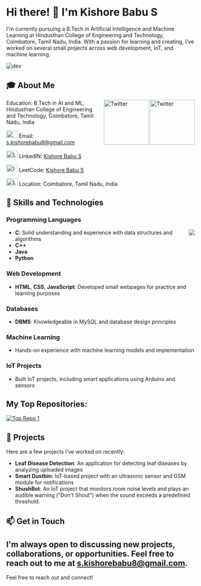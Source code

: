 
# Hi there! 👋 I'm Kishore Babu S

I'm currently pursuing a B.Tech in Artificial Intelligence and Machine Learning at Hindusthan College of Engineering and Technology, Coimbatore, Tamil Nadu, India. With a passion for learning and creating, I've worked on several small projects across web development, IoT, and machine learning.

![dev](https://github.com/user-attachments/assets/dd30f6e7-2b5e-425a-abb2-45885e25bfad)
## 🎓 About Me
<a href="https://x.com/s_kishorebabu8" target="_blank"><img src="https://cdn2.iconfinder.com/data/icons/social-media-2199/64/social_media_isometric_6-twitter-512.png" height="120px" width="120px" alt="Twitter" align="right"></a><a href="https://www.linkedin.com/in/kishorebabu-s-3a0186263/" target="_blank"><img src="https://cdn2.iconfinder.com/data/icons/social-media-2199/64/social_media_isometric_14-linkedin-512.png" height="120px" width="120px" alt="Twitter" align="right"></a>
Education: B.Tech in AI and ML, Hindusthan College of Engineering and Technology, Coimbatore, Tamil Nadu, India

<img src="https://github.com/user-attachments/assets/c3ed2f4b-60a9-43b1-ae97-730520671710" alt="Gmail" width="30" height="20"> Email: s.kishorebabu8@gmail.com

<img src="https://github.com/user-attachments/assets/6215abdf-ba0f-4d00-aa88-15cfffefd220" alt="LinkedIN" width="30" height="20"> LinkedIN: [Kishore Babu S](www.linkedin.com/in/kishorebabu-s-3a0186263)


<img src="https://github.com/user-attachments/assets/bbf44610-ed27-4d7a-801f-e004efb8f9fc" alt="leetcode" width="30" height="20"> LeetCode: [Kishore Babu S](https://leetcode.com/u/Ukq3azNqMM/)


<img src="https://github.com/user-attachments/assets/7777d993-91c3-42f6-be80-8fc73381d330" alt="Location" width="30" height="20"> Location: Coimbatore, Tamil Nadu, India







## 🔧 Skills and Technologies

### Programming Languages
<img src="https://github-readme-stats.vercel.app/api/top-langs/?username=S-KishoreBabu&count_private=true&theme=light" align="right" />

- **C**: Solid understanding and experience with data structures and algorithms
- **C++**
- **Java**
- **Python**
  
### Web Development
- **HTML**, **CSS**, **JavaScript**: Developed small webpages for practice and learning purposes

### Databases
- **DBMS**: Knowledgeable in MySQL and database design principles

### Machine Learning
- Hands-on experience with machine learning models and implementation

### IoT Projects
- Built IoT projects, including smart applications using Arduino and sensors

## My Top Repositories:
[![Top Repo 1](https://github-readme-stats.vercel.app/api/pin/?username=S-KishoreBabu&repo=DSA-in-C-language&theme=dark)](https://github.com/S-KishoreBabu/DSA-in-C-language)


## 📂 Projects

Here are a few projects I’ve worked on recently:

- **Leaf Disease Detection**: An application for detecting leaf diseases by analyzing uploaded images
- **Smart Dustbin**: IoT-based project with an ultrasonic sensor and GSM module for notifications
- **ShushBot**: An IoT project that monitors room noise levels and plays an audible warning ("Don't Shout") when the sound exceeds a predefined threshold.

## 📫 Get in Touch

I'm always open to discussing new projects, collaborations, or opportunities. Feel free to reach out to me at [s.kishorebabu8@gmail.com](mailto:s.kishorebabu8@gmail.com).
---

Feel free to reach out and connect!
